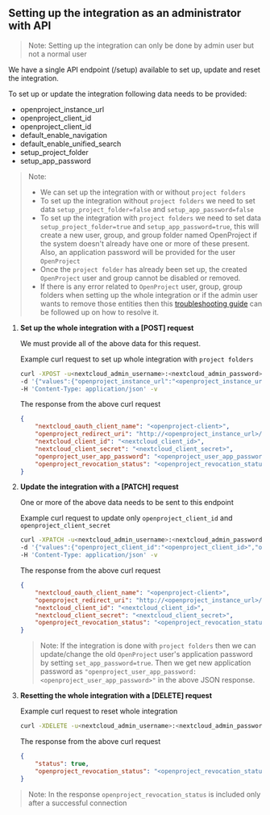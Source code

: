 <!--
  - SPDX-FileCopyrightText: 2024 Jankari Tech Pvt. Ltd.
  - SPDX-License-Identifier: AGPL-3.0-or-later
-->
## Setting up the integration as an administrator with API

> Note: Setting up the integration can only be done by admin user but not a normal user

We have a single API endpoint (/setup) available to set up, update and reset the integration.

To set up or update the integration following data needs to be provided:
- openproject_instance_url
- openproject_client_id
- openproject_client_id
- default_enable_navigation
- default_enable_unified_search
- setup_project_folder
- setup_app_password

> Note:
> - We can set up the integration with or without `project folders`
> - To set up the integration without `project folders` we need to set data `setup_project_folder=false` and `setup_app_password=false`
> - To set up the integration with `project folders` we need to set data `setup_project_folder=true` and `setup_app_password=true`, this will create a new user, group, and group folder named OpenProject if the system doesn't already have one or more of these present. Also, an application password will be provided for the user `OpenProject`
> - Once the `project folder` has already been set up, the created `OpenProject` user and group cannot be disabled or removed.
> - If there is any error related to `OpenProject` user, group, group folders when setting up the whole integration or if the admin user wants to remove those entities then this [troubleshooting guide](https://www.openproject.org/docs/system-admin-guide/integrations/nextcloud/#troubleshooting) can be followed up on how to resolve it. 


1. **Set up the whole integration with a [POST] request**

   We must provide all of the above data for this request.

   Example curl request to set up whole integration with `project folders`
   ```bash
   curl -XPOST -u<nextcloud_admin_username>:<nextcloud_admin_password>  http://<nextcloud_host>/index.php/apps/integration_openproject/setup \
   -d '{"values":{"openproject_instance_url":"<openproject_instance_url>","openproject_client_id":"<openproject_client_id>","openproject_client_secret":"<openproject_client_secret>","default_enable_navigation":false,"default_enable_unified_search":false,"setup_project_folder":true, "setup_app_password":true}}' \
   -H 'Content-Type: application/json' -v
   ```

   The response from the above curl request
   ```json
   {
       "nextcloud_oauth_client_name": "<openproject-client>",
       "openproject_redirect_uri": "http://<openproject_instance_url>/oauth_clients/<nextcloud_client_id>/callback",
       "nextcloud_client_id": "<nextcloud_client_id>",
       "nextcloud_client_secret": "<nextcloud_client_secret>",
       "openproject_user_app_password": "<openproject_user_app_password>",
       "openproject_revocation_status": "<openproject_revocation_status>"
   }
   ```

2. **Update the integration with a [PATCH] request**

    One or more of the above data needs to be sent to this endpoint

   Example curl request to update only `openproject_client_id`
   and `openproject_client_secret`
   ```bash
   curl -XPATCH -u<nextcloud_admin_username>:<nextcloud_admin_password>  http://<nextcloud_host>/index.php/apps/integration_openproject/setup \
   -d '{"values":{"openproject_client_id":"<openproject_client_id>","openproject_client_secret":"<openproject_client_secret>"}}' \
   -H 'Content-Type: application/json' -v
   ```
   
   The response from the above curl request
   ```json
   {
       "nextcloud_oauth_client_name": "<openproject-client>",
       "openproject_redirect_uri": "http://<openproject_instance_url>/oauth_clients/<nextcloud_client_id>/callback",
       "nextcloud_client_id": "<nextcloud_client_id>",
       "nextcloud_client_secret": "<nextcloud_client_secret>",
       "openproject_revocation_status": "<openproject_revocation_status>"
   }
   ```
   > Note: If the integration is done with `project folders` then we can update/change the old `OpenProject` user's application password by setting `set_app_password=true`.
   > Then we get new application password as `"openproject_user_app_password: <openproject_user_app_password>"` in the above JSON response.

3. **Resetting the whole integration with a [DELETE] request**

   Example curl request to reset whole integration
   ```bash
   curl -XDELETE -u<nextcloud_admin_username>:<nextcloud_admin_password> http://<nextcloud_host>/index.php/apps/integration_openproject/setup -v
   ```

   The response from the above curl request
   ```json
   {
       "status": true,
       "openproject_revocation_status": "<openproject_revocation_status>"
   }
   ```
> Note: In the response `openproject_revocation_status` is included only after a successful connection
